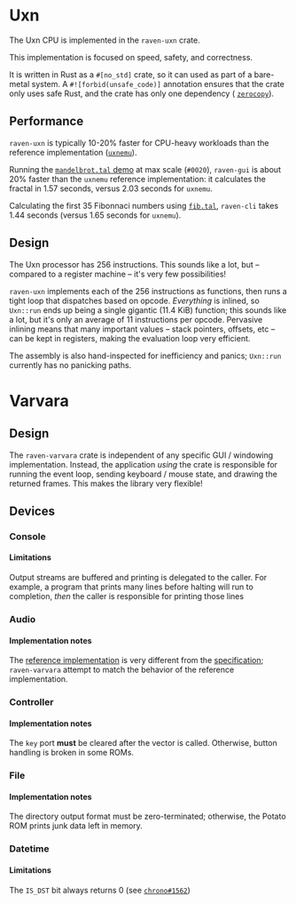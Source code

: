 # Uxn
The Uxn CPU is implemented in the `raven-uxn` crate.

This implementation is focused on speed, safety, and correctness.

It is written in Rust as a `#[no_std]` crate, so it can used as part of a
bare-metal system.  A `#![forbid(unsafe_code)]` annotation ensures that the
crate only uses safe Rust, and the crate has only one dependency (
[`zerocopy`](https://https://crates.io/crates/zerocopy)).

## Performance
`raven-uxn` is typically 10-20% faster for CPU-heavy workloads than the
reference implementation
([`uxnemu`](https://git.sr.ht/~rabbits/uxn/tree/main/item/src)).

Running the
[`mandelbrot.tal` demo](https://git.sr.ht/~rabbits/uxn/tree/main/item/projects/examples/demos/mandelbrot.tal)
at max scale (`#0020`), `raven-gui` is about 20% faster than the `uxnemu`
reference implementation: it calculates the fractal in 1.57 seconds, versus 2.03
seconds for `uxnemu`.

Calculating the first 35 Fibonnaci numbers using
[`fib.tal`](https://git.sr.ht/~rabbits/uxn/tree/main/item/projects/examples/exercises/fib.tal),
`raven-cli` takes 1.44 seconds (versus 1.65 seconds for `uxnemu`).

## Design
The Uxn processor has 256 instructions.  This sounds like a lot, but – compared
to a register machine – it's very few possibilities!

`raven-uxn` implements each of the 256 instructions as functions, then runs a
tight loop that dispatches based on opcode.  _Everything_ is inlined, so
`Uxn::run` ends up being a single gigantic (11.4 KiB) function; this sounds like
a lot, but it's only an average of 11 instructions per opcode.  Pervasive
inlining means that many important values – stack pointers, offsets, etc –
can be kept in registers, making the evaluation loop very efficient.

The assembly is also hand-inspected for inefficiency and panics; `Uxn::run`
currently has no panicking paths.

# Varvara
## Design
The `raven-varvara` crate is independent of any specific GUI / windowing
implementation.  Instead, the application _using_ the crate is responsible for
running the event loop, sending keyboard / mouse state, and drawing the returned
frames.  This makes the library very flexible!

## Devices
### Console
#### Limitations
Output streams are buffered and printing is delegated to the caller.  For
example, a program that prints many lines before halting will run to completion,
_then_ the caller is responsible for printing those lines

### Audio
#### Implementation notes
The [reference implementation](https://git.sr.ht/~rabbits/uxn/tree/main/item/src/devices/audio.c)
is very different from the
[specification](https://wiki.xxiivv.com/site/varvara.html#audio);
`raven-varvara` attempt to match the behavior of the reference implementation.

### Controller
#### Implementation notes
The `key` port **must** be cleared after the vector is called.  Otherwise,
button handling is broken in some ROMs.

### File
#### Implementation notes
The directory output format must be zero-terminated; otherwise, the Potato ROM
prints junk data left in memory.

### Datetime
#### Limitations
The `IS_DST` bit always returns 0
(see [`chrono#1562`](https://github.com/chronotope/chrono/issues/1562))
